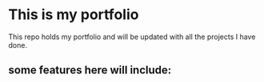 # This is my portfolio

This repo holds my portfolio and will be updated with all the projects I have done.

## some features here will include:
